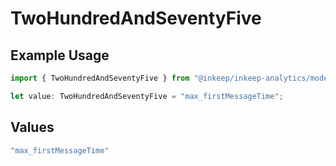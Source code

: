 # TwoHundredAndSeventyFive

## Example Usage

```typescript
import { TwoHundredAndSeventyFive } from "@inkeep/inkeep-analytics/models/operations";

let value: TwoHundredAndSeventyFive = "max_firstMessageTime";
```

## Values

```typescript
"max_firstMessageTime"
```